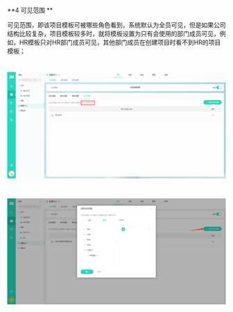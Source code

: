 **4 可见范围 **

可见范围，即该项目模板可被哪些角色看到，系统默认为全员可见，但是如果公司结构比较复杂，项目模板较多时，就将模板设置为只有会使用的部门成员可见，例如，HR模板只对HR部门成员可见，其他部门成员在创建项目时看不到HR的项目模板；

# ![](/assets/3配置中心-项目模板-可见范围.png)

# ![](/assets/3配置中心-项目模板-可见范围2.png)